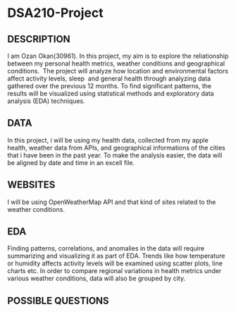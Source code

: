 # DSA210-Project

## DESCRIPTION 
I am Ozan Okan(30961). In this project, my aim is to explore the reliationship between my personal health metrics, weather conditions and geographical conditions.  The project will analyze how location and environmental factors affect activity levels, sleep  and general health through analyzing data gathered over the previous 12 months. To find significant patterns, the results will be visualized using statistical methods and exploratory data analysis (EDA) techniques.

## DATA
In this project, i will be using my health data, collected from my apple health, weather data from APIs, and geographical informations of the cities that i have been in the past year. To make the analysis easier, the data will be aligned by date and time in an excell file.

## WEBSITES
I will be using OpenWeatherMap API and that kind of sites related to the weather conditions.

## EDA 
Finding patterns, correlations, and anomalies in the data will require summarizing and visualizing it as part of EDA. Trends like how temperature or humidity affects activity levels will be examined using scatter plots, line charts etc. In order to compare regional variations in health metrics under various weather conditions, data will also be grouped by city.

## POSSIBLE QUESTIONS

